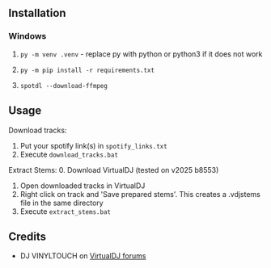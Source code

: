 ## Installation

### Windows

1. ```py -m venv .venv``` - replace py with python or python3 if it does not work

2. ```py -m pip install -r requirements.txt```

3. ```spotdl --download-ffmpeg```

## Usage

Download tracks:
1. Put your spotify link(s) in ```spotify_links.txt```
2. Execute ```download_tracks.bat```

Extract Stems:
0. Download VirtualDJ (tested on v2025 b8553)
1. Open downloaded tracks in VirtualDJ
2. Right click on track and 'Save prepared stems'. This creates a .vdjstems file in the same directory
3. Execute ```extract_stems.bat``` 

## Credits

- DJ VINYLTOUCH on [VirtualDJ forums](https://www.virtualdj.com/forums/259669/VirtualDJ_Technical_Support/Exporting_stems_for_use_in_a_DAW.html)